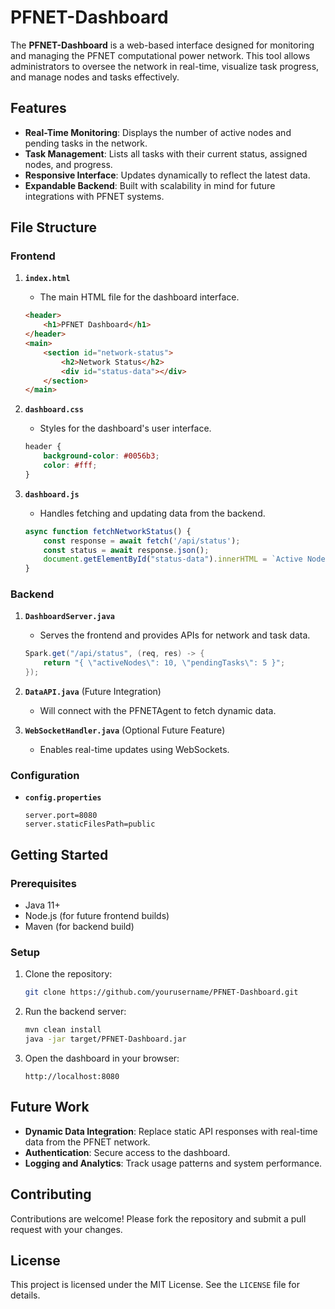 # PFNET-Dashboard

The **PFNET-Dashboard** is a web-based interface designed for monitoring and managing the PFNET computational power network. This tool allows administrators to oversee the network in real-time, visualize task progress, and manage nodes and tasks effectively.

## Features

- **Real-Time Monitoring**: Displays the number of active nodes and pending tasks in the network.
- **Task Management**: Lists all tasks with their current status, assigned nodes, and progress.
- **Responsive Interface**: Updates dynamically to reflect the latest data.
- **Expandable Backend**: Built with scalability in mind for future integrations with PFNET systems.

## File Structure

### Frontend

1. **`index.html`**
   - The main HTML file for the dashboard interface.
   ```html
   <header>
       <h1>PFNET Dashboard</h1>
   </header>
   <main>
       <section id="network-status">
           <h2>Network Status</h2>
           <div id="status-data"></div>
       </section>
   </main>
   ```

2. **`dashboard.css`**
   - Styles for the dashboard's user interface.
   ```css
   header {
       background-color: #0056b3;
       color: #fff;
   }
   ```

3. **`dashboard.js`**
   - Handles fetching and updating data from the backend.
   ```javascript
   async function fetchNetworkStatus() {
       const response = await fetch('/api/status');
       const status = await response.json();
       document.getElementById("status-data").innerHTML = `Active Nodes: ${status.activeNodes}`;
   }
   ```

### Backend

1. **`DashboardServer.java`**
   - Serves the frontend and provides APIs for network and task data.
   ```java
   Spark.get("/api/status", (req, res) -> {
       return "{ \"activeNodes\": 10, \"pendingTasks\": 5 }";
   });
   ```

2. **`DataAPI.java`** (Future Integration)
   - Will connect with the PFNETAgent to fetch dynamic data.

3. **`WebSocketHandler.java`** (Optional Future Feature)
   - Enables real-time updates using WebSockets.

### Configuration

- **`config.properties`**
   ```properties
   server.port=8080
   server.staticFilesPath=public
   ```

## Getting Started

### Prerequisites

- Java 11+
- Node.js (for future frontend builds)
- Maven (for backend build)

### Setup

1. Clone the repository:
   ```bash
   git clone https://github.com/yourusername/PFNET-Dashboard.git
   ```

2. Run the backend server:
   ```bash
   mvn clean install
   java -jar target/PFNET-Dashboard.jar
   ```

3. Open the dashboard in your browser:
   ```
   http://localhost:8080
   ```

## Future Work

- **Dynamic Data Integration**: Replace static API responses with real-time data from the PFNET network.
- **Authentication**: Secure access to the dashboard.
- **Logging and Analytics**: Track usage patterns and system performance.

## Contributing

Contributions are welcome! Please fork the repository and submit a pull request with your changes.

## License

This project is licensed under the MIT License. See the `LICENSE` file for details.
